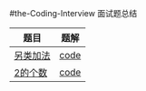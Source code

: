 #the-Coding-Interview
面试题总结


|题目|题解|
|-------------|---------------------|
|[另类加法](https://www.nowcoder.com/practice/e7e0d226f1e84ba7ab8b28efc6e1aebc?tpId=8&tqId=11065&tPage=4&rp=4&ru=/ta/cracking-the-coding-interview&qru=/ta/cracking-the-coding-interview/question-ranking)|[code](https://github.com/liuchenjane/Cracking-the-Coding-Interview/blob/master/add.md)|
|[2的个数](https://www.nowcoder.com/practice/31a9495eb02844fb8c0e9ab101053f53?tpId=8&tqId=11066&tPage=4&rp=4&ru=/ta/cracking-the-coding-interview&qru=/ta/cracking-the-coding-interview/question-ranking)|[code](https://github.com/liuchenjane/Cracking-the-Coding-Interview/tree/master)|
